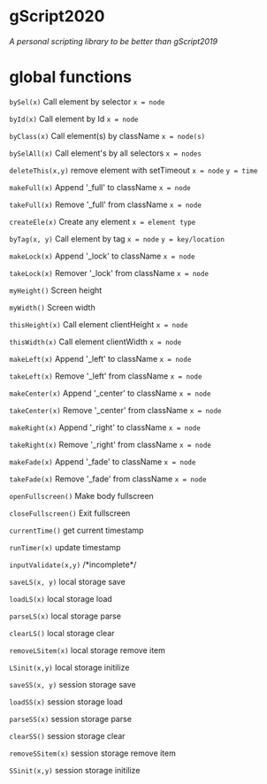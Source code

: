# gScript2020
<h6>A personal scripting library to be better than gScript2019<h6>

<h1>global functions</h1>
<p><code>bySel(x)</code> Call element by selector <code>x = node</code></p>
<p><code>byId(x)</code> Call element by Id <code>x = node</code></p>
<p><code>byClass(x)</code> Call element(s) by className <code>x = node(s)</code></p>
<p><code>bySelAll(x)</code> Call element's by all selectors <code>x = nodes</code></p>
<p><code>deleteThis(x,y)</code> remove element with setTimeout <code>x = node</code>&nbsp;<code>y = time</code></p>
<p><code>makeFull(x)</code> Append '_full' to className <code>x = node</code></p>
<p><code>takeFull(x)</code> Remove '_full' from className <code>x = node</code></p>
<p><code>createEle(x)</code> Create any element <code>x = element type</code></p>
<p><code>byTag(x, y)</code> Call element by tag <code>x = node</code>&nbsp;<code>y = key/location</code></p>
<p><code>makeLock(x)</code> Append '_lock' to className <code>x = node</code></p>
<p><code>takeLock(x)</code> Remover '_lock' from className <code>x = node</code></p>
<p><code>myHeight()</code> Screen height </p>
<p><code>myWidth()</code> Screen width </p>
<p><code>thisHeight(x)</code> Call element clientHeight <code>x = node</code></p>
<p><code>thisWidth(x)</code> Call element clientWidth <code>x = node</code></p>
<p><code>makeLeft(x)</code> Append '_left' to className <code>x = node</code></p>
<p><code>takeLeft(x)</code> Remove '_left' from className <code>x = node</code></p>
<p><code>makeCenter(x)</code> Append '_center' to className <code>x = node</code></p>
<p><code>takeCenter(x)</code> Remove '_center' from className <code>x = node</code></p>
<p><code>makeRight(x)</code> Append '_right' to className <code>x = node</code></p>
<p><code>takeRight(x)</code> Remove '_right' from className <code>x = node</code></p>
<p><code>makeFade(x)</code> Append '_fade' to className <code>x = node</code></p>
<p><code>takeFade(x)</code> Remove '_fade' from className <code>x = node</code></p>
<p><code>openFullscreen()</code> Make body fullscreen </p>
<p><code>closeFullscreen()</code> Exit fullscreen </p>
<p><code>currentTime()</code> get current timestamp </p>
<p><code>runTimer(x)</code> update timestamp </p>
<p><code>inputValidate(x,y)</code> /*incomplete*/ </p>

<p><code>saveLS(x, y)</code> local storage save </p>
<p><code>loadLS(x)</code> local storage load </p>
<p><code>parseLS(x)</code> local storage parse </p>
<p><code>clearLS()</code> local storage clear </p>
<p><code>removeLSitem(x)</code> local storage remove item </p>
<p><code>LSinit(x,y)</code> local storage initilize </p>
<p><code>saveSS(x, y)</code> session storage save </p>
<p><code>loadSS(x)</code> session storage load </p>
<p><code>parseSS(x)</code> session storage parse </p>
<p><code>clearSS()</code> session storage clear </p>
<p><code>removeSSitem(x)</code> session storage remove item </p>
<p><code>SSinit(x,y)</code> session storage initilize </p>
